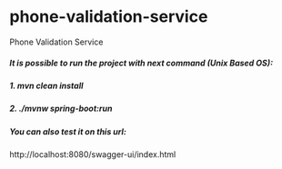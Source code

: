 # phone-validation-service
Phone Validation Service

##### It is possible to run the project with next command (Unix Based OS):
##### 1. mvn clean install
##### 2. ./mvnw spring-boot:run

##### You can also test it on this url:
http://localhost:8080/swagger-ui/index.html
 



